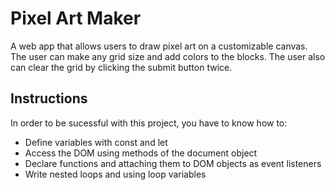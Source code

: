 # Pixel Art Maker 
A web app that allows users to draw pixel art on a customizable canvas. The user can make any grid size and add colors to the blocks. The user also can clear the grid by clicking the submit button twice.

## Instructions

In order to be sucessful with this project, you have to know how to:

- Define variables with const and let
- Access the DOM using methods of the document object
- Declare functions and attaching them to DOM objects as event listeners
- Write nested loops and using loop variables

